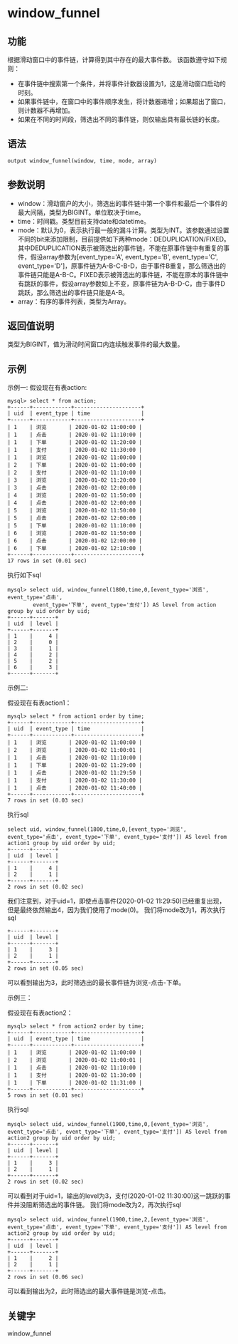 # window_funnel

## 功能

根据滑动窗口中的事件链，计算得到其中存在的最大事件数。
该函数遵守如下规则：
* 在事件链中搜索第一个条件，并将事件计数器设置为1，这是滑动窗口启动的时刻。
* 如果事件链中，在窗口中的事件顺序发生，将计数器递增；如果超出了窗口，则计数器不再增加。
* 如果在不同的时间段，筛选出不同的事件链，则仅输出具有最长链的长度。

## 语法

```Haskell
output window_funnel(window, time, mode, array)
```

## 参数说明

* window：滑动窗户的大小，筛选出的事件链中第一个事件和最后一个事件的最大间隔，类型为BIGINT。单位取决于time。
* time：时间戳。类型目前支持date和datetime。
* mode：默认为0，表示执行最一般的漏斗计算。类型为INT。该参数通过设置不同的bit来添加限制，目前提供如下两种mode：DEDUPLICATION/FIXED。
其中DEDUPLICATION表示被筛选出的事件链，不能在原事件链中有重复的事件，假设array参数为[event_type='A', event_type='B', event_type='C', event_type='D']，原事件链为A-B-C-B-D，由于事件B重复，那么筛选出的事件链只能是A-B-C。FIXED表示被筛选出的事件链，不能在原本的事件链中有跳跃的事件，假设array参数如上不变，原事件链为A-B-D-C，由于事件D跳跃，那么筛选出的事件链只能是A-B。
* array：有序的事件列表，类型为Array<BOOLEAN>。
## 返回值说明

类型为BIGINT，值为滑动时间窗口内连续触发事件的最大数量。

## 示例

示例一:
假设现在有表action:

```
mysql> select * from action;
+------+------------+---------------------+
| uid  | event_type | time                |
+------+------------+---------------------+
| 1    | 浏览       | 2020-01-02 11:00:00 |
| 1    | 点击       | 2020-01-02 11:10:00 |
| 1    | 下单       | 2020-01-02 11:20:00 |
| 1    | 支付       | 2020-01-02 11:30:00 |
| 1    | 浏览       | 2020-01-02 11:00:00 |
| 2    | 下单       | 2020-01-02 11:00:00 |
| 2    | 支付       | 2020-01-02 11:10:00 |
| 3    | 浏览       | 2020-01-02 11:20:00 |
| 3    | 点击       | 2020-01-02 12:00:00 |
| 4    | 浏览       | 2020-01-02 11:50:00 |
| 4    | 点击       | 2020-01-02 12:00:00 |
| 5    | 浏览       | 2020-01-02 11:50:00 |
| 5    | 点击       | 2020-01-02 12:00:00 |
| 5    | 下单       | 2020-01-02 11:10:00 |
| 6    | 浏览       | 2020-01-02 11:50:00 |
| 6    | 点击       | 2020-01-02 12:00:00 |
| 6    | 下单       | 2020-01-02 12:10:00 |
+------+------------+---------------------+
17 rows in set (0.01 sec)
```

执行如下sql
```plain text
mysql> select uid, window_funnel(1800,time,0,[event_type='浏览', event_type='点击', 
        event_type='下单', event_type='支付']) AS level from action group by uid order by uid; 
+------+-------+
| uid  | level |
+------+-------+
| 1    |     4 |
| 2    |     0 |
| 3    |     1 |
| 4    |     2 |
| 5    |     2 |
| 6    |     3 |
+------+-------+
```

示例二:

假设现在有表action1：
```
mysql> select * from action1 order by time;
+------+------------+---------------------+
| uid  | event_type | time                |
+------+------------+---------------------+
| 1    | 浏览       | 2020-01-02 11:00:00 |
| 2    | 浏览       | 2020-01-02 11:00:01 |
| 1    | 点击       | 2020-01-02 11:10:00 |
| 1    | 下单       | 2020-01-02 11:29:00 |
| 1    | 点击       | 2020-01-02 11:29:50 |
| 1    | 支付       | 2020-01-02 11:30:00 |
| 1    | 点击       | 2020-01-02 11:40:00 |
+------+------------+---------------------+
7 rows in set (0.03 sec)
```

执行sql
```
select uid, window_funnel(1800,time,0,[event_type='浏览', event_type='点击', event_type='下单', event_type='支付']) AS level from action1 group by uid order by uid;
+------+-------+
| uid  | level |
+------+-------+
| 1    |     4 |
| 2    |     1 |
+------+-------+
2 rows in set (0.02 sec)
```
我们注意到，对于uid=1，即使点击事件(2020-01-02 11:29:50)已经重复出现，但是最终依然输出4，因为我们使用了mode(0)。
我们将mode改为1，再次执行sql
```
+------+-------+
| uid  | level |
+------+-------+
| 1    |     3 |
| 2    |     1 |
+------+-------+
2 rows in set (0.05 sec)
```
可以看到输出为3，此时筛选出的最长事件链为浏览-点击-下单。

示例三：

假设现在有表action2：
```
mysql> select * from action2 order by time;
+------+------------+---------------------+
| uid  | event_type | time                |
+------+------------+---------------------+
| 1    | 浏览       | 2020-01-02 11:00:00 |
| 2    | 浏览       | 2020-01-02 11:00:01 |
| 1    | 点击       | 2020-01-02 11:10:00 |
| 1    | 支付       | 2020-01-02 11:30:00 |
| 1    | 下单       | 2020-01-02 11:31:00 |
+------+------------+---------------------+
5 rows in set (0.01 sec)
```

执行sql
```
mysql> select uid, window_funnel(1900,time,0,[event_type='浏览', event_type='点击', event_type='下单', event_type='支付']) AS level from action2 group by uid order by uid;
+------+-------+
| uid  | level |
+------+-------+
| 1    |     3 |
| 2    |     1 |
+------+-------+
2 rows in set (0.02 sec)
```
可以看到对于uid=1，输出的level为3，支付(2020-01-02 11:30:00)这一跳跃的事件并没阻断筛选出的事件链。
我们将mode改为2，再次执行sql
```
mysql> select uid, window_funnel(1900,time,2,[event_type='浏览', event_type='点击', event_type='下单', event_type='支付']) AS level from action2 group by uid order by uid;
+------+-------+
| uid  | level |
+------+-------+
| 1    |     2 |
| 2    |     1 |
+------+-------+
2 rows in set (0.06 sec)
```
可以看到输出为2，此时筛选出的最大事件链是浏览-点击。

## 关键字

window_funnel
